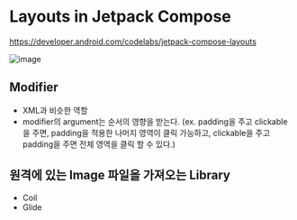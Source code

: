 # Layouts in Jetpack Compose
https://developer.android.com/codelabs/jetpack-compose-layouts


![image](https://user-images.githubusercontent.com/46019755/141700142-d1354fc1-301e-42d5-9a95-a03fde214dcf.png)


## Modifier
- XML과 비슷한 역할
- modifier의 argument는 순서의 영향을 받는다. (ex. padding을 주고 clickable을 주면, padding을 적용한 나머지 영역이 클릭 가능하고, clickable을 주고 padding을 주면 전체 영역을 클릭 할 수 있다.)


## 원격에 있는 Image 파일을 가져오는 Library
- Coil
- Glide










